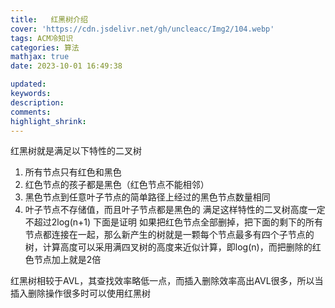 ```yaml
---
title:   红黑树介绍
cover: 'https://cdn.jsdelivr.net/gh/uncleacc/Img2/104.webp'
tags: ACM冷知识
categories: 算法
mathjax: true
date: 2023-10-01 16:49:38

updated: 
keywords: 
description: 
comments: 
highlight_shrink: 
---
```



红黑树就是满足以下特性的二叉树

1. 所有节点只有红色和黑色 
2. 红色节点的孩子都是黑色（红色节点不能相邻） 
3. 黑色节点到任意叶子节点的简单路径上经过的黑色节点数量相同 
4. 叶子节点不存储值，而且叶子节点都是黑色的 满足这样特性的二叉树高度一定不超过2log(n+1) 下面是证明 如果把红色节点全部删掉，把下面的剩下的所有节点都连接在一起，那么新产生的树就是一颗每个节点最多有四个子节点的树，计算高度可以采用满四叉树的高度来近似计算，即log(n)，而把删除的红色节点加上就是2倍

红黑树相较于AVL，其查找效率略低一点，而插入删除效率高出AVL很多，所以当插入删除操作很多时可以使用红黑树

